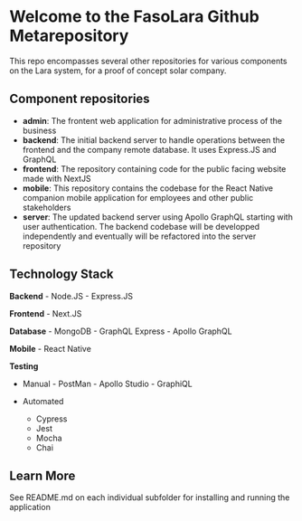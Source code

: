 # Welcome to the FasoLara Github Metarepository

This repo encompasses several other repositories for various components on the Lara system, for a proof of concept solar company. 

## Component repositories

- <b>admin</b>: The frontent web application for administrative process of the business
- <b>backend</b>: The initial backend server to handle operations between the frontend and the company remote database. It uses Express.JS and GraphQL
- <b>frontend</b>: The repository containing code for the public facing website made with NextJS
- <b>mobile</b>: This repository contains the codebase for the React Native companion mobile application for employees and other public stakeholders
- <b>server</b>: The updated backend server using Apollo GraphQL starting with user authentication. The backend codebase will be developped independently and eventually will be refactored into the server repository

## Technology Stack

<b>Backend</b>
	- Node.JS
	- Express.JS

<b>Frontend</b>
	- Next.JS

<b>Database</b>
	- MongoDB
	- GraphQL Express
	- Apollo GraphQL

<b>Mobile</b>
	- React Native

<b>Testing</b>
- Manual 
		- PostMan
		- Apollo Studio
		- GraphiQL

- Automated
	- Cypress
	- Jest
	- Mocha
	- Chai

## Learn More

See README.md on each individual subfolder for installing and running the application
